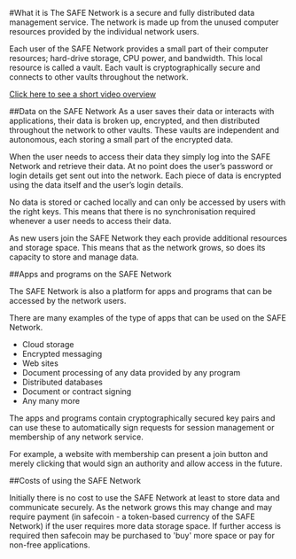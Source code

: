 #What it is
The SAFE Network is a secure and fully distributed data management service. The network is made up from the unused computer resources provided by the individual network users.

Each user of the SAFE Network provides a small part of their computer resources; hard-drive storage, CPU power, and bandwidth. This local resource is called a vault. Each vault is cryptographically secure and connects to other vaults throughout the network.

[Click here to see a short video overview](https://www.youtube.com/watch?v=RdGH40oUVDY)

##Data on the SAFE Network
As a user saves their data or interacts with applications, their data is broken up, encrypted, and then distributed throughout the network to other vaults. These vaults are independent and autonomous, each storing a small part of the encrypted data.

When the user needs to access their data they simply log into the SAFE Network and retrieve their data. At no point does the user’s password or login details get sent out into the network. Each piece of data is encrypted using the data itself and the user’s login details.

No data is stored or cached locally and can only be accessed by users with the right keys. This means that there is no synchronisation required whenever a user needs to access their data.

As new users join the SAFE Network they each provide additional resources and storage space. This means that as the network grows, so does its capacity to store and manage data.

##Apps and programs on the SAFE Network

The SAFE Network is also a platform for apps and programs that can be accessed by the network users.

There are many examples of the type of apps that can be used on the SAFE Network.

* Cloud storage
* Encrypted messaging
* Web sites
* Document processing of any data provided by any program
* Distributed databases
* Document or contract signing
* Any many more

The apps and programs contain cryptographically secured key pairs and can use these to automatically sign requests for session management or membership of any network service.

For example, a website with membership can present a join button and merely clicking that would sign an authority and allow access in the future.

##Costs of using the SAFE Network

Initially there is no cost to use the SAFE Network at least to store data and communicate securely. As the network grows this may change and may require payment (in safecoin - a token-based currency of the SAFE Network) if the user requires more data storage space. If further access is required then safecoin may be purchased to 'buy' more space or pay for non-free applications.



